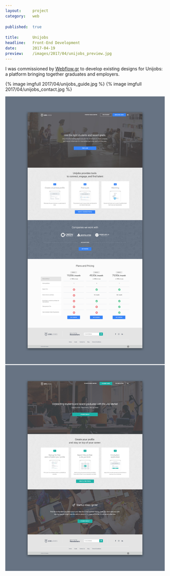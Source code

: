 ```yaml
---
layout:     project
category:   web

published:  true

title:      Unijobs
headline:   Front-End Development
date:       2017-04-19
preview:    /images/2017/04/unijobs_preview.jpg
---
```

I was commissioned by [Webflow.gr](https://webflow.gr) to develop existing designs for Unijobs: a platform bringing together graduates and employers.

{% image imgfull 2017/04/unijobs_guide.jpg %}
{% image imgfull 2017/04/unijobs_contact.jpg %}

<div class="images-2x2">
    <a href="/images/2017/04/unijobs_home2.jpg">
        <img src="/images/2017/04/unijobs_home2.jpg">
    </a>
    <a href="/images/2017/04/unijobs_home1.jpg">
        <img src="/images/2017/04/unijobs_home1.jpg">
    </a>
</div>